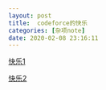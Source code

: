 ```yaml
---
layout: post
title:  codeforce的快乐
categories: [杂项note]
date: 2020-02-08 23:16:11
---
```

[快乐1](https://blog.csdn.net/qian2213762498/article/details/82318599)

[快乐2](https://blog.csdn.net/weixin_43715214/article/details/89142596)